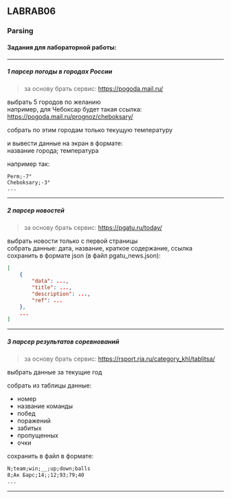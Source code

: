 ## LABRAB06  

### Parsing  

#### Задания для лабораторной работы:  

---  

##### 1 парсер погоды в городах России  

> за основу брать сервис: https://pogoda.mail.ru/  

выбрать 5 городов по желанию  
например, для Чебоксар будет такая ссылка:  
https://pogoda.mail.ru/prognoz/cheboksary/  

собрать по этим городам только текущую температуру  

и вывести данные на экран в формате:  
название города; температура  

например так:
```
Perm;-7°
Cheboksary;-3°
...
```

---  


##### 2 парсер новостей  

> за основу брать сервис: https://pgatu.ru/today/  

выбрать новости только с первой страницы  
собрать данные: дата, название, краткое содержание, ссылка  
сохранить в формате json (в файл pgatu_news.json):  

```json
[ 
	{
		"data": ...,
		"title": ...,
		"description": ...,
		"ref": ...
	},
	...
]
```

---  

##### 3 парсер результатов соревнований  

> за основу брать сервис: https://rsport.ria.ru/category_khl/tablitsa/  

выбрать данные за текущие год  

собрать из таблицы данные:  

- номер  
- название команды  
- побед  
- поражений  
- забитых  
- пропущенных  
- очки  

сохранить в файл в формате:  

```txt
N;team;win;__;up;down;balls
8;Ак Барс;14;;12;93;79;40
...
```

---  
